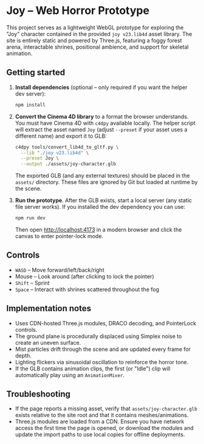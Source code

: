 # Joy – Web Horror Prototype

This project serves as a lightweight WebGL prototype for exploring the "Joy"
character contained in the provided `joy v23.lib4d` asset library. The site is
entirely static and powered by Three.js, featuring a foggy forest arena,
interactable shrines, positional ambience, and support for skeletal animation.

## Getting started

1. **Install dependencies** (optional – only required if you want the helper dev server):

   ```bash
   npm install
   ```

2. **Convert the Cinema 4D library** to a format the browser understands. You
   must have Cinema 4D with `c4dpy` available locally. The helper script will
   extract the asset named `Joy` (adjust `--preset` if your asset uses a different
   name) and export it to GLB:

   ```bash
   c4dpy tools/convert_lib4d_to_gltf.py \
     --lib "./joy v23.lib4d" \
     --preset Joy \
     --output ./assets/joy-character.glb
   ```

   The exported GLB (and any external textures) should be placed in the
   `assets/` directory. These files are ignored by Git but loaded at runtime by
   the scene.

3. **Run the prototype**. After the GLB exists, start a local server (any static
   file server works). If you installed the dev dependency you can use:

   ```bash
   npm run dev
   ```

   Then open <http://localhost:4173> in a modern browser and click the canvas to
   enter pointer-lock mode.

## Controls

- `WASD` – Move forward/left/back/right
- Mouse – Look around (after clicking to lock the pointer)
- `Shift` – Sprint
- `Space` – Interact with shrines scattered throughout the fog

## Implementation notes

- Uses CDN-hosted Three.js modules, DRACO decoding, and PointerLock controls.
- The ground plane is procedurally displaced using Simplex noise to create an
  uneven surface.
- Mist particles drift through the scene and are updated every frame for depth.
- Lighting flickers via sinusoidal oscillation to reinforce the horror tone.
- If the GLB contains animation clips, the first (or "Idle") clip will
  automatically play using an `AnimationMixer`.

## Troubleshooting

- If the page reports a missing asset, verify that `assets/joy-character.glb`
  exists relative to the site root and that it contains meshes/animations.
- Three.js modules are loaded from a CDN. Ensure you have network access the
  first time the page is opened, or download the modules and update the import
  paths to use local copies for offline deployments.
